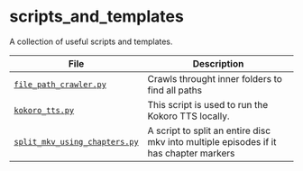 # scripts_and_templates
A collection of useful scripts and templates.


<!-- TABLE_START -->
| File | Description |
|------|-------------|
| [`file_path_crawler.py`](scripts/file_path_crawler.py) | Crawls throught inner folders to find all paths |
| [`kokoro_tts.py`](scripts/kokoro_tts.py) | This script is used to run the Kokoro TTS locally. |
| [`split_mkv_using_chapters.py`](scripts/split_mkv_using_chapters.py) | A script to split an entire disc mkv into multiple episodes if it has chapter markers |
<!-- TABLE_END -->
